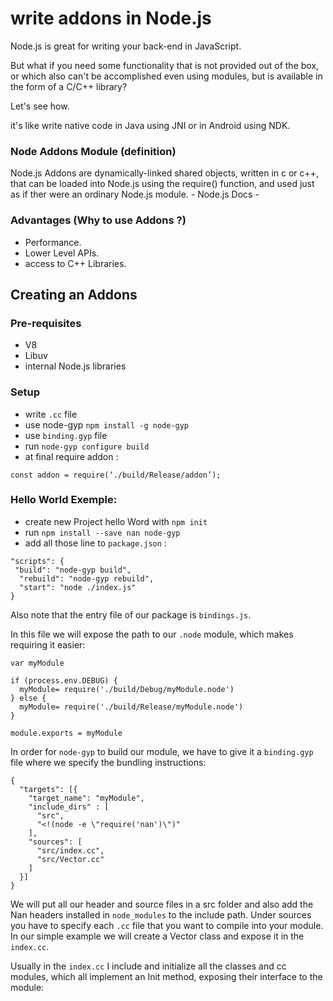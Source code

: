 # write addons in Node.js

Node.js is great for writing your back-end in JavaScript.

But what if you need some functionality that is not provided out of the box, or which also can't be accomplished even using modules,
but is available in the form of a C/C++ library?

Let's see how.

it's like write native code in Java using JNI or in Android using NDK.

### Node Addons Module (definition)

Node.js Addons are dynamically-linked shared objects, written in c or c++, that can be loaded into Node.js using the require() function, and used just as if ther were an ordinary Node.js module. - Node.js Docs -

### Advantages (Why to use Addons ?)

 - Performance.
 - Lower Level APIs.
 - access to C++ Libraries.

## Creating an Addons

### Pre-requisites
- V8
- Libuv
- internal Node.js libraries

### Setup
- write `.cc` file
- use node-gyp  `npm install -g node-gyp`
- use `binding.gyp` file
- run `node-gyp configure build`
- at final require addon : 

`const addon = require(‘./build/Release/addon’);`

### Hello World Exemple: 
- create new Project hello Word with `npm init`
- run `npm install --save nan node-gyp`
- add all those line to `package.json` : 

```
"scripts": {
 "build": "node-gyp build",
  "rebuild": "node-gyp rebuild",
  "start": "node ./index.js"
}
```
Also note that the entry file of our package is `bindings.js`.

In this file we will expose the path to our `.node` module, 
which makes requiring it easier:

```
var myModule

if (process.env.DEBUG) {
  myModule= require('./build/Debug/myModule.node')
} else {
  myModule= require('./build/Release/myModule.node')
}

module.exports = myModule
```

In order for `node-gyp` to build our module, 
we have to give it a `binding.gyp` file where we specify the bundling instructions:

```$xslt
{
  "targets": [{
    "target_name": "myModule",
    "include_dirs" : [
      "src",
      "<!(node -e \"require('nan')\")"
    ],
    "sources": [
      "src/index.cc",
      "src/Vector.cc"
    ]
  }]
}
```


We will put all our header and source files in a src folder and also add the Nan headers installed in `node_modules` to the include path. Under sources you have to specify each `.cc` file that you want to compile into your module. In our simple example we will create a Vector class and expose it in the `index.cc`. 

Usually in the `index.cc` I include and initialize all the classes and cc modules, which all implement an Init method, exposing their interface to the module:



